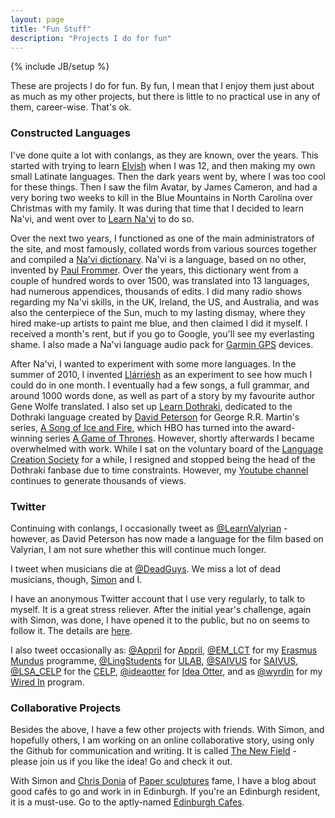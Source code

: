 ```yaml
---
layout: page
title: "Fun Stuff"
description: "Projects I do for fun"
---
```

{% include JB/setup %}

These are projects I do for fun. By fun, I mean that I enjoy them just
about as much as my other projects, but there is little to no practical
use in any of them, career-wise. That's ok. 

### Constructed Languages

I've done quite a lot with conlangs, as they are known, over the years.
This started with trying to learn [Elvish](ardalambion.com) when I was
12, and then making my own small Latinate languages. Then the dark years
went by, where I was too cool for these things. Then I saw the film
Avatar, by James Cameron, and had a very boring two weeks to kill in the
Blue Mountains in North Carolina over Christmas with my family. It was
during that time that I decided to learn Na'vi, and went over to [Learn
Na'vi](http://www.learnnavi.org) to do so. 

Over the next two years, I functioned as one of the main administrators
of the site, and most famously, collated words from various sources
together and compiled a [Na'vi dictionary](http://learnnavi.org/media/).
Na'vi is a language, based on no other, invented by [Paul
Frommer](http://www.naviteri.org). Over the years, this dictionary went
from a couple of hundred words to over 1500, was translated into 13
languages, had numerous appendices, thousands of edits. I did many radio
shows regarding my Na'vi skills, in the UK, Ireland, the US, and
Australia, and was also the centerpiece of the Sun, much to my lasting
dismay, where they hired make-up artists to paint me blue, and then
claimed I did it myself. I received a month's rent, but if you go to
Google, you'll see my everlasting shame. I also made a Na'vi language
audio pack for [Garmin GPS](http://learnnavi.org/media/) devices. 

After Na'vi, I wanted to experiment with some more languages. In the
summer of 2010, I invented [Llárriésh](http://llama.conlang.org/) as an
experiment to see how much I could do in one month. I eventually had a
few songs, a full grammar, and around 1000 words done, as well as part
of a story by my favourite author Gene Wolfe translated. I also set up
[Learn Dothraki](http://dothraki.org/), dedicated to the Dothraki
language created by [David Peterson](http://dedalvs.conlang.org/) for
George R.R. Martin's series, [A Song of Ice and
Fire](http://georgerrmartin.com/), which HBO has turned into the
award-winning series [A Game of
Thrones](http://www.hbo.com/game-of-thrones/index.html). However,
shortly afterwards I became overwhelmed with work. While I sat on the
voluntary board of the [Language Creation Society](http://conlang.org)
for a while, I resigned and stopped being the head of the Dothraki fanbase due to
time constraints. However, my [Youtube channel](https://www.youtube.com/user/LearnDothraki) continues to generate
thousands of views. 

### Twitter

Continuing with conlangs, I occasionally tweet as
[@LearnValyrian](http://www.twitter.com/learnvalyrian) - however, as
David Peterson has now made a language for the film based on Valyrian, I
am not sure whether this will continue much longer. 

I tweet when musicians die at [@DeadGuys](https://twitter.com/DeadGuys).
We miss a lot of dead musicians, though,
[Simon](http://simon.vansintjan.net) and I. 

I have an anonymous Twitter account that I use very regularly, to talk
to myself. It is a great stress reliever. After the initial year's
challenge, again with Simon, was done, I have opened it to the public,
but no on seems to follow it. The details are [here](http://richardlitt.github.com/projects/2012/07/01/16-34-anonymous-twitterings/).

I also tweet occasionally as: [@Appril](http://www.twitter.com/Appril)
for [Appril](http://www.appril.org),
[@EM_LCT](http://www.twitter.com/EM_LCT) for my [Erasmus
Mundus](lct-master.org) programme,
[@LingStudents](http://www.twitter.com/LingStudents) for
[ULAB](http://www.lingstudents.co.uk),
[@SAIVUS](http://www.twitter.com/SAIVUS) for
[SAIVUS](http://www.saivus.org),
[@LSA_CELP](http://www.twitter.com/LSA_CELP) for the
[CELP](http://www.lsacelp.org),
[@ideaotter](http://www.twitter.com/ideaotter) for [Idea
Otter](http://www.ideaotter.com), and as
[@wyrdin](http://www.twitter.com/wyrdin) for my [Wired
In](http://wyrdin.org) program. 

### Collaborative Projects

Besides the above, I have a few other projects with friends. With Simon,
and hopefully others, I am working on an online collaborative story,
using only the Github for communication and writing. It is called [The
New Field](https://github.com/RichardLitt/the-new-field) - please join
us if you like the idea! Go and check it out. 

With Simon and [Chris Donia](http://www.chrisdonia.co.uk/) of [Paper
sculptures](http://thisiscentralstation.com/featured/mysterious-paper-sculptures/)
fame, I have a blog about good cafés to go and work in in Edinburgh. If
you're an Edinburgh resident, it is a must-use. Go to the aptly-named
[Edinburgh Cafes](http://edinburghcafes.com).
